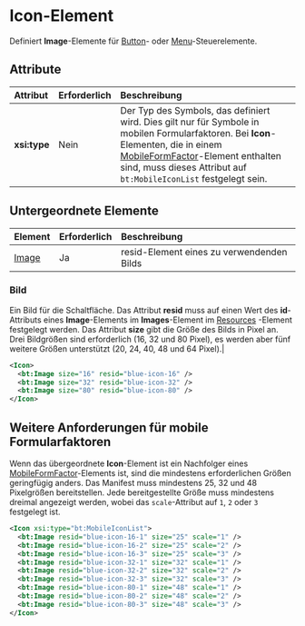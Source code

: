 # <a name="icon-element"></a>Icon-Element

Definiert **Image**-Elemente für [Button](control.md#button-control)- oder [Menu](control.md#menu-dropdown-button-controls)-Steuerelemente.

## <a name="attributes"></a>Attribute

|  Attribut  |  Erforderlich  |  Beschreibung  |
|:-----|:-----|:-----|
|  **xsi:type**  |  Nein  | Der Typ des Symbols, das definiert wird. Dies gilt nur für Symbole in mobilen Formularfaktoren. Bei **Icon**-Elementen, die in einem [MobileFormFactor](mobileformfactor.md)-Element enthalten sind, muss dieses Attribut auf `bt:MobileIconList` festgelegt sein. |

## <a name="child-elements"></a>Untergeordnete Elemente

|  Element |  Erforderlich  |  Beschreibung  |
|:-----|:-----|:-----|
|  [Image](#image)        | Ja |   resid-Element eines zu verwendenden Bilds         |

### <a name="image"></a>Bild

Ein Bild für die Schaltfläche. Das Attribut  **resid** muss auf einen Wert des **id**-Attributs eines  **Image**-Elements im  **Images**-Element im  [Resources](resources.md) -Element festgelegt werden. Das Attribut **size** gibt die Größe des Bilds in Pixel an. Drei Bildgrößen sind erforderlich (16, 32 und 80 Pixel), es werden aber fünf weitere Größen unterstützt (20, 24, 40, 48 und 64 Pixel).|

```xml
<Icon>
  <bt:Image size="16" resid="blue-icon-16" />
  <bt:Image size="32" resid="blue-icon-32" />
  <bt:Image size="80" resid="blue-icon-80" />
</Icon>
```

## <a name="additional-requirements-for-mobile-form-factors"></a>Weitere Anforderungen für mobile Formularfaktoren

Wenn das übergeordnete **Icon**-Element ist ein Nachfolger eines [MobileFormFactor](mobileformfactor.md)-Elements ist, sind die mindestens erforderlichen Größen geringfügig anders. Das Manifest muss mindestens 25, 32 und 48 Pixelgrößen bereitstellen. Jede bereitgestellte Größe muss mindestens dreimal angezeigt werden, wobei das `scale`-Attribut auf `1`, `2` oder `3` festgelegt ist.

```xml
<Icon xsi:type="bt:MobileIconList">
  <bt:Image resid="blue-icon-16-1" size="25" scale="1" />
  <bt:Image resid="blue-icon-16-2" size="25" scale="2" />
  <bt:Image resid="blue-icon-16-3" size="25" scale="3" />
  <bt:Image resid="blue-icon-32-1" size="32" scale="1" />
  <bt:Image resid="blue-icon-32-2" size="32" scale="2" />
  <bt:Image resid="blue-icon-32-3" size="32" scale="3" />
  <bt:Image resid="blue-icon-80-1" size="48" scale="1" />
  <bt:Image resid="blue-icon-80-2" size="48" scale="2" />
  <bt:Image resid="blue-icon-80-3" size="48" scale="3" />
</Icon>
```